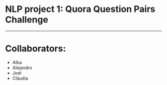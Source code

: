 # NLP project 1: Quora Question Pairs Challenge
---
# Collaborators:
- Alba
- Alejandro
- Joel
- Clàudia
